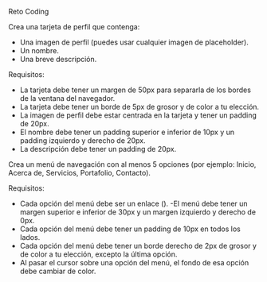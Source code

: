 Reto Coding

Crea una tarjeta de perfil que contenga:

- Una imagen de perfil (puedes usar cualquier imagen de placeholder).
- Un nombre.
- Una breve descripción.

Requisitos:

- La tarjeta debe tener un margen de 50px para separarla de los bordes de la ventana del navegador.
- La tarjeta debe tener un borde de 5px de grosor y de color a tu elección.
- La imagen de perfil debe estar centrada en la tarjeta y tener un padding de 20px.
- El nombre debe tener un padding superior e inferior de 10px y un padding izquierdo y derecho de 20px.
- La descripción debe tener un padding de 20px.



Crea un menú de navegación con al menos 5 opciones (por ejemplo: Inicio, Acerca de, Servicios, Portafolio, Contacto).



Requisitos:

- Cada opción del menú debe ser un enlace (<a>).
-El menú debe tener un margen superior e inferior de 30px y un margen izquierdo y derecho de 0px.
- Cada opción del menú debe tener un padding de 10px en todos los lados.
- Cada opción del menú debe tener un borde derecho de 2px de grosor y de color a tu elección, excepto la última opción.
- Al pasar el cursor sobre una opción del menú, el fondo de esa opción debe cambiar de color.




